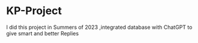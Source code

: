 # KP-Project
I did this project in Summers of 2023 ,integrated  database  with ChatGPT to give smart and better Replies
